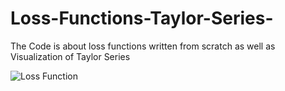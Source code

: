 # Loss-Functions-Taylor-Series-
The Code is about loss functions written from scratch as well as Visualization of Taylor Series 


![Loss Function](https://github.com/UMESH519/Loss-Functions-Taylor-Series-/blob/main/download.png/to/img.png)


